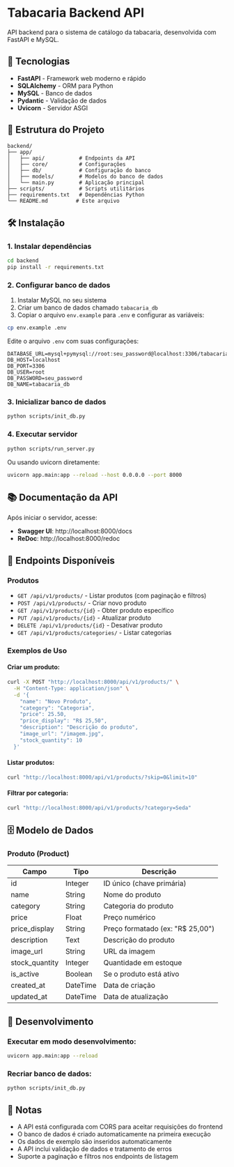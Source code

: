 # Tabacaria Backend API

API backend para o sistema de catálogo da tabacaria, desenvolvida com FastAPI e MySQL.

## 🚀 Tecnologias

- **FastAPI** - Framework web moderno e rápido
- **SQLAlchemy** - ORM para Python
- **MySQL** - Banco de dados
- **Pydantic** - Validação de dados
- **Uvicorn** - Servidor ASGI

## 📁 Estrutura do Projeto

```
backend/
├── app/
│   ├── api/           # Endpoints da API
│   ├── core/          # Configurações
│   ├── db/            # Configuração do banco
│   ├── models/        # Modelos do banco de dados
│   └── main.py        # Aplicação principal
├── scripts/           # Scripts utilitários
├── requirements.txt   # Dependências Python
└── README.md         # Este arquivo
```

## 🛠️ Instalação

### 1. Instalar dependências

```bash
cd backend
pip install -r requirements.txt
```

### 2. Configurar banco de dados

1. Instalar MySQL no seu sistema
2. Criar um banco de dados chamado `tabacaria_db`
3. Copiar o arquivo `env.example` para `.env` e configurar as variáveis:

```bash
cp env.example .env
```

Edite o arquivo `.env` com suas configurações:

```env
DATABASE_URL=mysql+pymysql://root:seu_password@localhost:3306/tabacaria_db
DB_HOST=localhost
DB_PORT=3306
DB_USER=root
DB_PASSWORD=seu_password
DB_NAME=tabacaria_db
```

### 3. Inicializar banco de dados

```bash
python scripts/init_db.py
```

### 4. Executar servidor

```bash
python scripts/run_server.py
```

Ou usando uvicorn diretamente:

```bash
uvicorn app.main:app --reload --host 0.0.0.0 --port 8000
```

## 📚 Documentação da API

Após iniciar o servidor, acesse:

- **Swagger UI**: http://localhost:8000/docs
- **ReDoc**: http://localhost:8000/redoc

## 🔗 Endpoints Disponíveis

### Produtos

- `GET /api/v1/products/` - Listar produtos (com paginação e filtros)
- `POST /api/v1/products/` - Criar novo produto
- `GET /api/v1/products/{id}` - Obter produto específico
- `PUT /api/v1/products/{id}` - Atualizar produto
- `DELETE /api/v1/products/{id}` - Desativar produto
- `GET /api/v1/products/categories/` - Listar categorias

### Exemplos de Uso

#### Criar um produto:

```bash
curl -X POST "http://localhost:8000/api/v1/products/" \
  -H "Content-Type: application/json" \
  -d '{
    "name": "Novo Produto",
    "category": "Categoria",
    "price": 25.50,
    "price_display": "R$ 25,50",
    "description": "Descrição do produto",
    "image_url": "/imagem.jpg",
    "stock_quantity": 10
  }'
```

#### Listar produtos:

```bash
curl "http://localhost:8000/api/v1/products/?skip=0&limit=10"
```

#### Filtrar por categoria:

```bash
curl "http://localhost:8000/api/v1/products/?category=Seda"
```

## 🗄️ Modelo de Dados

### Produto (Product)

| Campo          | Tipo     | Descrição                        |
| -------------- | -------- | -------------------------------- |
| id             | Integer  | ID único (chave primária)        |
| name           | String   | Nome do produto                  |
| category       | String   | Categoria do produto             |
| price          | Float    | Preço numérico                   |
| price_display  | String   | Preço formatado (ex: "R$ 25,00") |
| description    | Text     | Descrição do produto             |
| image_url      | String   | URL da imagem                    |
| stock_quantity | Integer  | Quantidade em estoque            |
| is_active      | Boolean  | Se o produto está ativo          |
| created_at     | DateTime | Data de criação                  |
| updated_at     | DateTime | Data de atualização              |

## 🔧 Desenvolvimento

### Executar em modo desenvolvimento:

```bash
uvicorn app.main:app --reload
```

### Recriar banco de dados:

```bash
python scripts/init_db.py
```

## 📝 Notas

- A API está configurada com CORS para aceitar requisições do frontend
- O banco de dados é criado automaticamente na primeira execução
- Os dados de exemplo são inseridos automaticamente
- A API inclui validação de dados e tratamento de erros
- Suporte a paginação e filtros nos endpoints de listagem
